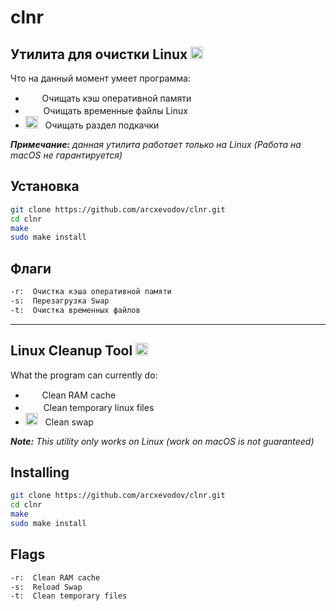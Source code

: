 # **clnr**

## Утилита для очистки Linux <img src="https://media.tenor.com/fP_RQeMnWecAAAAj/penguin-wiping-floor.gif" width="20">

Что на данный момент умеет программа:

- <img src="https://media.tenor.com/PBuEkZA9cVwAAAAi/sceptical-trashcan.gif" width="15"> &nbsp; Очищать кэш оперативной памяти
- <img src="https://media.tenor.com/gGY6gCZu42kAAAAi/doggy-dog.gif" width="17"> &nbsp; Очищать временные файлы Linux
- <img src="https://media.tenor.com/VRQnbam6nfwAAAAi/wiping-squidward.gif" width="20"> &nbsp; Очищать раздел подкачки

***Примечание:** данная утилита работает только на Linux (Работа на macOS не гарантируется)*

## Установка

```bash
git clone https://github.com/arcxevodov/clnr.git
cd clnr
make
sudo make install
```

## Флаги

```bash
-r:  Очистка кэша оперативной памяти
-s:  Перезагрузка Swap
-t:  Очистка временных файлов    
```
---

## Linux Cleanup Tool <img src="https://media.tenor.com/fP_RQeMnWecAAAAj/penguin-wiping-floor.gif" width="20">

What the program can currently do:

- <img src="https://media.tenor.com/PBuEkZA9cVwAAAAi/sceptical-trashcan.gif" width="15"> &nbsp; Clean RAM cache
- <img src="https://media.tenor.com/gGY6gCZu42kAAAAi/doggy-dog.gif" width="17"> &nbsp; Clean temporary linux files
- <img src="https://media.tenor.com/VRQnbam6nfwAAAAi/wiping-squidward.gif" width="20"> &nbsp; Clean swap

***Note:** This utility only works on Linux (work on macOS is not guaranteed)*

## Installing

```bash
git clone https://github.com/arcxevodov/clnr.git
cd clnr
make
sudo make install
```

## Flags

```bash
-r:  Clean RAM cache
-s:  Reload Swap
-t:  Clean temporary files  
```
